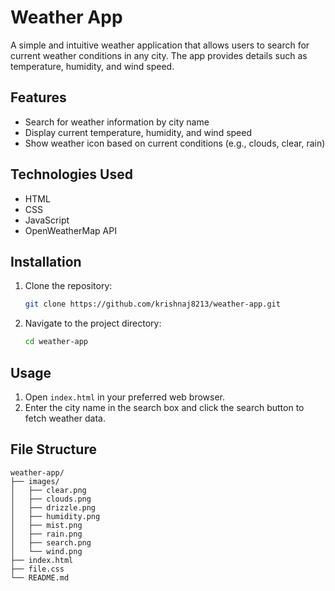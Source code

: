 # Weather App

A simple and intuitive weather application that allows users to search for current weather conditions in any city. The app provides details such as temperature, humidity, and wind speed.

## Features

- Search for weather information by city name
- Display current temperature, humidity, and wind speed
- Show weather icon based on current conditions (e.g., clouds, clear, rain)

## Technologies Used

- HTML
- CSS
- JavaScript
- OpenWeatherMap API

## Installation

1. Clone the repository:
    ```sh
    git clone https://github.com/krishnaj8213/weather-app.git
    ```
2. Navigate to the project directory:
    ```sh
    cd weather-app
    ```

## Usage

1. Open `index.html` in your preferred web browser.
2. Enter the city name in the search box and click the search button to fetch weather data.

## File Structure

```plaintext
weather-app/
├── images/
│   ├── clear.png
│   ├── clouds.png
│   ├── drizzle.png
│   ├── humidity.png
│   ├── mist.png
│   ├── rain.png
│   ├── search.png
│   └── wind.png
├── index.html
├── file.css
└── README.md
